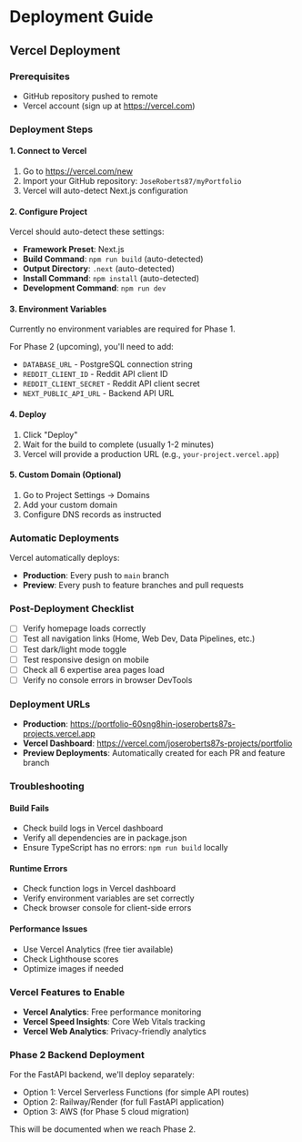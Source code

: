 # Deployment Guide

## Vercel Deployment

### Prerequisites
- GitHub repository pushed to remote
- Vercel account (sign up at https://vercel.com)

### Deployment Steps

#### 1. Connect to Vercel
1. Go to https://vercel.com/new
2. Import your GitHub repository: `JoseRoberts87/myPortfolio`
3. Vercel will auto-detect Next.js configuration

#### 2. Configure Project
Vercel should auto-detect these settings:
- **Framework Preset**: Next.js
- **Build Command**: `npm run build` (auto-detected)
- **Output Directory**: `.next` (auto-detected)
- **Install Command**: `npm install` (auto-detected)
- **Development Command**: `npm run dev`

#### 3. Environment Variables
Currently no environment variables are required for Phase 1.

For Phase 2 (upcoming), you'll need to add:
- `DATABASE_URL` - PostgreSQL connection string
- `REDDIT_CLIENT_ID` - Reddit API client ID
- `REDDIT_CLIENT_SECRET` - Reddit API client secret
- `NEXT_PUBLIC_API_URL` - Backend API URL

#### 4. Deploy
1. Click "Deploy"
2. Wait for the build to complete (usually 1-2 minutes)
3. Vercel will provide a production URL (e.g., `your-project.vercel.app`)

#### 5. Custom Domain (Optional)
1. Go to Project Settings → Domains
2. Add your custom domain
3. Configure DNS records as instructed

### Automatic Deployments
Vercel automatically deploys:
- **Production**: Every push to `main` branch
- **Preview**: Every push to feature branches and pull requests

### Post-Deployment Checklist
- [ ] Verify homepage loads correctly
- [ ] Test all navigation links (Home, Web Dev, Data Pipelines, etc.)
- [ ] Test dark/light mode toggle
- [ ] Test responsive design on mobile
- [ ] Check all 6 expertise area pages load
- [ ] Verify no console errors in browser DevTools

### Deployment URLs
- **Production**: https://portfolio-60sng8hin-joseroberts87s-projects.vercel.app
- **Vercel Dashboard**: https://vercel.com/joseroberts87s-projects/portfolio
- **Preview Deployments**: Automatically created for each PR and feature branch

### Troubleshooting

#### Build Fails
- Check build logs in Vercel dashboard
- Verify all dependencies are in package.json
- Ensure TypeScript has no errors: `npm run build` locally

#### Runtime Errors
- Check function logs in Vercel dashboard
- Verify environment variables are set correctly
- Check browser console for client-side errors

#### Performance Issues
- Use Vercel Analytics (free tier available)
- Check Lighthouse scores
- Optimize images if needed

### Vercel Features to Enable
- **Vercel Analytics**: Free performance monitoring
- **Vercel Speed Insights**: Core Web Vitals tracking
- **Vercel Web Analytics**: Privacy-friendly analytics

### Phase 2 Backend Deployment
For the FastAPI backend, we'll deploy separately:
- Option 1: Vercel Serverless Functions (for simple API routes)
- Option 2: Railway/Render (for full FastAPI application)
- Option 3: AWS (for Phase 5 cloud migration)

This will be documented when we reach Phase 2.
